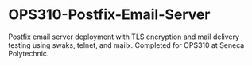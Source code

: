 # OPS310-Postfix-Email-Server
Postfix email server deployment with TLS encryption and mail delivery testing using swaks, telnet, and mailx. Completed for OPS310 at Seneca Polytechnic.
